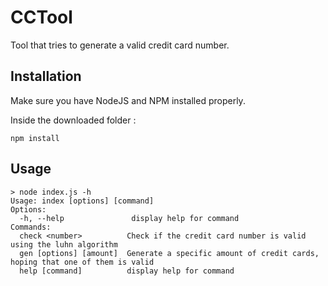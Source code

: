 # CCTool

Tool that tries to generate a valid credit card number.

## Installation

Make sure you have NodeJS and NPM installed properly.

Inside the downloaded folder :

```batch
npm install
```

## Usage

```batch
> node index.js -h
Usage: index [options] [command]
Options:
  -h, --help               display help for command
Commands:
  check <number>          Check if the credit card number is valid using the luhn algorithm
  gen [options] [amount]  Generate a specific amount of credit cards, hoping that one of them is valid
  help [command]          display help for command
```
